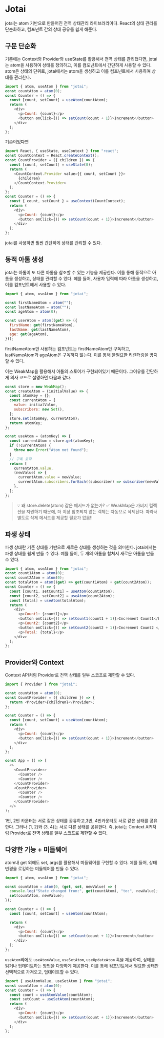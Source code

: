 # Jotai

jotai는 atom 기반으로 만들어진 전역 상태관리 라이브러리이다. React의 상태 관리를 단순화하고, 컴포넌트 간의 상태 공유를 쉽게 해준다.

## 구문 단순화

기존에는 Context와 Provider와 useState를 활용해서 전역 상태를 관리했다면, jotai는 atom을 사용하여 상태를 정의하고, 이를 컴포넌트에서 간단하게 사용할 수 있다. atom은 상태의 단위로, jotai에서는 atom을 생성하고 이를 컴포넌트에서 사용하여 상태를 관리한다.

```javascript
import { atom, useAtom } from "jotai";
const countAtom = atom(0);
const Counter = () => {
  const [count, setCount] = useAtom(countAtom);
  return (
    <div>
      <p>Count: {count}</p>
      <button onClick={() => setCount(count + 1)}>Increment</button>
    </div>
  );
};
```

기존이었다면

```javascript
import React, { useState, useContext } from "react";
const CountContext = React.createContext();
const CountProvider = ({ children }) => {
  const [count, setCount] = useState(0);
  return (
    <CountContext.Provider value={{ count, setCount }}>
      {children}
    </CountContext.Provider>
  );
};
const Counter = () => {
  const { count, setCount } = useContext(CountContext);
  return (
    <div>
      <p>Count: {count}</p>
      <button onClick={() => setCount(count + 1)}>Increment</button>
    </div>
  );
};
```

jotai를 사용하면 훨씬 간단하게 상태를 관리할 수 있다.

## 동적 아톰 생성

jotai는 아톰이 또 다른 아톰을 참조할 수 있는 기능을 제공한다. 이를 통해 동적으로 아톰을 생성하고, 상태를 관리할 수 있다. 예를 들어, 사용자 입력에 따라 아톰을 생성하고, 이를 컴포넌트에서 사용할 수 있다.

```javascript
import { atom, useAtom } from "jotai";

const firstNameAtom = atom("");
const lastNameAtom = atom("");
const ageAtom = atom(0);

const userAtom = atom((get) => ({
  firstName: get(firstNameAtom),
  lastName: get(lastNameAtom),
  age: get(ageAtom),
}));
```

firstNameAtom만 사용하는 컴포넌트는 firstNameAtom만 구독하고, lastNameAtom과 ageAtom은 구독하지 않는다. 이를 통해 불필요한 리렌더링을 방지할 수 있다.

이는 WeakMap을 활용해서 아톰의 스토어가 구현되어있기 때문이다.
그이유를 간단하게 의사 코드로 설명하면 다음과 같다.

```javascript
const store = new WeakMap();
const createAtom = (initialValue) => {
  const atomKey = {};
  const currentAtom = {
    value: initialValue,
    subscribers: new Set(),
  };
  store.set(atomKey, currentAtom);
  return atomKey;
};

const useAtom = (atomKey) => {
  const currentAtom = store.get(atomKey);
  if (!currentAtom) {
    throw new Error("Atom not found");
  }
  // 구독 로직
  return [
    currentAtom.value,
    (newValue) => {
      currentAtom.value = newValue;
      currentAtom.subscribers.forEach((subscriber) => subscriber(newValue));
    },
  ];
};
```

> 💡 왜 store.delete(atom) 같은 메서드가 없는가?
> ✅ WeakMap은 가비지 컬렉션을 지원하기 때문에, 더 이상 참조되지 않는 객체는 자동으로 삭제된다. 따라서 별도로 삭제 메서드를 제공할 필요가 없음!!

## 파생 상태

파생 상태란 기존 상태를 기반으로 새로운 상태를 생성하는 것을 의미한다. jotai에서는 파생 상태를 쉽게 만들 수 있다. 예를 들어, 두 개의 아톰을 합쳐서 새로운 아톰을 만들 수 있다.

```javascript
import { atom, useAtom } from "jotai";
const count1Atom = atom(0);
const count2Atom = atom(0);
const totalAtom = atom((get) => get(count1Atom) + get(count2Atom));
const Counter = () => {
  const [count1, setCount1] = useAtom(count1Atom);
  const [count2, setCount2] = useAtom(count2Atom);
  const [total] = useAtom(totalAtom);
  return (
    <div>
      <p>Count1: {count1}</p>
      <button onClick={() => setCount1(count1 + 1)}>Increment Count1</button>
      <p>Count2: {count2}</p>
      <button onClick={() => setCount2(count2 + 1)}>Increment Count2 </button>
      <p>Total: {total}</p>
    </div>
  );
};
```

## Provider와 Context

Context API처럼 Provider로 전역 상태를 일부 스코프로 제한할 수 있다.

```javascript
import { Provider } from "jotai";

const countAtom = atom(0);
const CountProvider = ({ children }) => {
  return <Provider>{children}</Provider>;
};

const Counter = () => {
  const [count, setCount] = useAtom(countAtom);
  return (
    <div>
      <p>Count: {count}</p>
      <button onClick={() => setCount(count + 1)}>Increment</button>
    </div>
  );
};

const App = () => (
  <>
    <CountProvider>
      <Counter />
      <Counter />
    </CountProvider>
    <CountProvider>
      <Counter />
      <Counter />
    </CountProvider>
  </>
);
```

1번, 2번 카운터는 서로 같은 상태를 공유하고,3번, 4번카운터도 서로 같은 상태를 공유한다. 그러나 (1, 2)와 (3, 4)는 서로 다른 상태를 공유한다. 즉, jotai는 Context API처럼 Provider로 전역 상태를 일부 스코프로 제한할 수 있다.

## 다양한 기능 + 미들웨어

atom내 get 외에도 set, args를 활용해서 미들웨어를 구현할 수 있다. 예를 들어, 상태 변경을 로깅하는 미들웨어를 만들 수 있다.

```javascript
import { atom, useAtom } from "jotai";

const countAtom = atom(0, (get, set, newValue) => {
  console.log("State changed from:", get(countAtom), "to:", newValue);
  set(countAtom, newValue);
});

const Counter = () => {
  const [count, setCount] = useAtom(countAtom);

  return (
    <div>
      <p>Count: {count}</p>
      <button onClick={() => setCount(count + 1)}>Increment</button>
    </div>
  );
};
```

`useAtom`외에도 `useAtomValue`, `useSetAtom`, `useUpdateAtom` 훅을 제공하여, 상태를 읽거나 업데이트하는 방법을 다양하게 제공한다. 이를 통해 컴포넌트에서 필요한 상태만 선택적으로 가져오고, 업데이트할 수 있다.

```javascript
import { useAtomValue, useSetAtom } from "jotai";
const countAtom = atom(0);
const Counter = () => {
  const count = useAtomValue(countAtom);
  const setCount = useSetAtom(countAtom);
  return (
    <div>
      <p>Count: {count}</p>
      <button onClick={() => setCount(count + 1)}>Increment</button>
    </div>
  );
};
```
